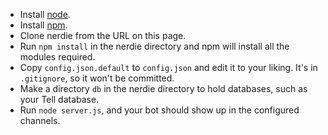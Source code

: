 * Install [node](http://nodejs.org/).
* Install [npm](http://npmjs.org/).
* Clone nerdie from the URL on this page.
* Run `npm install` in the nerdie directory and npm will install all the modules required.
* Copy `config.json.default` to `config.json` and edit it to your liking. It's in `.gitignore`, so it won't be committed.
* Make a directory `db` in the nerdie directory to hold databases, such as your Tell database.
* Run `node server.js`, and your bot should show up in the configured channels.
